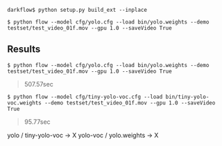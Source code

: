 ```
darkflow$ python setup.py build_ext --inplace
```

```
$ python flow --model cfg/yolo.cfg --load bin/yolo.weights --demo testset/test_video_01f.mov --gpu 1.0 --saveVideo True
```

## Results

```
$ python flow --model cfg/yolo.cfg --load bin/yolo.weights --demo testset/test_video_01f.mov --gpu 1.0 --saveVideo True
```

> 507.57sec

```
$ python flow --model cfg/tiny-yolo-voc.cfg --load bin/tiny-yolo-voc.weights --demo testset/test_video_01f.mov --gpu 1.0 --saveVideo True
```

> 95.77sec

yolo / tiny-yolo-voc -> X
yolo-voc / yolo.weights -> X

